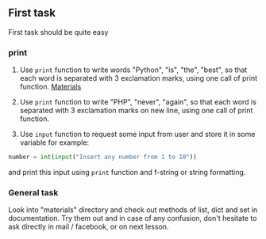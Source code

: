 ## First task

First task should be quite easy

### print

1. Use `print` function to write words "Python", "is", "the", "best", so that each word 
is separated with 3 exclamation marks, using one call of print function.
[Materials](../materials/print_function.md)

2. Use `print` function to write "PHP", "never", "again", so that each word is 
separated with 3 exclamation marks on new line, using one call of print function.

3. Use `input` function to request some input from user and store it in some variable
for example:
```python
number = int(input("Insert any number from 1 to 10"))
```
and print this input using `print` function and f-string or string formatting.

### General task

Look into "materials" directory and check out methods of list, dict and set in 
documentation. Try them out and in case of any confusion, don't hesitate to ask
directly in mail / facebook, or on next lesson.
